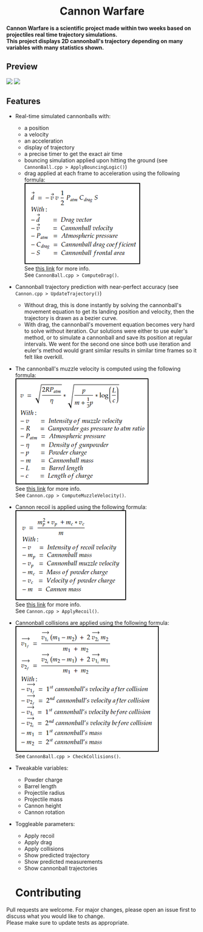 <div align="center">

# Cannon Warfare
</div>

**Cannon Warfare is a scientific project made within two weeks based on projectiles real time trajectory simulations.** <br/>
**This project displays 2D cannonball's trajectory depending on many variables with many statistics shown.**<br/>

## Preview
<img src="Showcase/idle.gif" style="width:800px;"/>

<img src="Showcase/shooting.gif" style="width:800px;"/>

## Features

- Real-time simulated cannonballs with:
    - a position
    - a velocity
    - an acceleration
    - display of trajectory
    - a precise timer to get the exact air time
    - bouncing simulation applied upon hitting the ground (see ```CannonBall.cpp > ApplyBouncingLogic()```)
    - drag applied at each frame to acceleration using the following formula: <br>
        <img src="Showcase/drag.png"/> <br>
        See [this link](https://www.physagreg.fr/mecanique-12-chute-frottements.php) for more info. <br>
        See ```CannonBall.cpp > ComputeDrag()```.

- Cannonball trajectory prediction with near-perfect accuracy (see ```Cannon.cpp > UpdateTrajectory()```)
    - Without drag, this is done instantly by solving the cannonball's movement equation to get its landing position and velocity, then the trajectory is drawn as a bezier curve.
    - With drag, the cannonball's movement equation becomes very hard to solve without iteration. Our solutions were either to use euler's method, or to simulate a cannonball and save its position at regular intervals. We went for the second one since both use iteration and euler's method would grant similar results in similar time frames so it felt like overkill.

- The cannonball's muzzle velocity is computed using the following formula: <br>
    <img src="Showcase/muzzleVelocity.png"/> <br>
    See <a href="https://www.arc.id.au/CannonBallistics.html">this link</a> for more info. <br>
    See ```Cannon.cpp > ComputeMuzzleVelocity()```.

- Cannon recoil is applied using the following formula: <br>
    <img src="Showcase/recoilVelocity.png"> <br>
    See [this link](https://www.omnicalculator.com/physics/recoil-energy) for more info. <br>
    See ```Cannon.cpp > ApplyRecoil()```.

- Cannonball collisions are applied using the following formula: <br>
    <img src="Showcase/collision.png"> <br>
    See ```CannonBall.cpp > CheckCollisions()```.

- Tweakable variables:
    - Powder charge
    - Barrel length
    - Projectile radius
    - Projectile mass
    - Cannon height
    - Cannon rotation

- Toggleable parameters:
    - Apply recoil
    - Apply drag
    - Apply collisions
    - Show predicted trajectory
    - Show predicted measurements
    - Show cannonball trajectories
    
    # Contributing
Pull requests are welcome. For major changes, please open an issue first to discuss what you would like to change.<br/>
Please make sure to update tests as appropriate.<br/>
